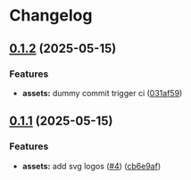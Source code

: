 # Changelog

## [0.1.2](https://github.com/Prodeko/design-system/compare/visual-assets-v0.1.1...visual-assets-v0.1.2) (2025-05-15)


### Features

* **assets:** dummy commit trigger ci ([031af59](https://github.com/Prodeko/design-system/commit/031af5961b2b934f467795831aa4602f91bb47cc))

## [0.1.1](https://github.com/Prodeko/design-system/compare/visual-assets-v0.1.0...visual-assets-v0.1.1) (2025-05-15)


### Features

* **assets:** add svg logos ([#4](https://github.com/Prodeko/design-system/issues/4)) ([cb6e9af](https://github.com/Prodeko/design-system/commit/cb6e9af0186304a7cdc834acbc83b7173fa68858))
